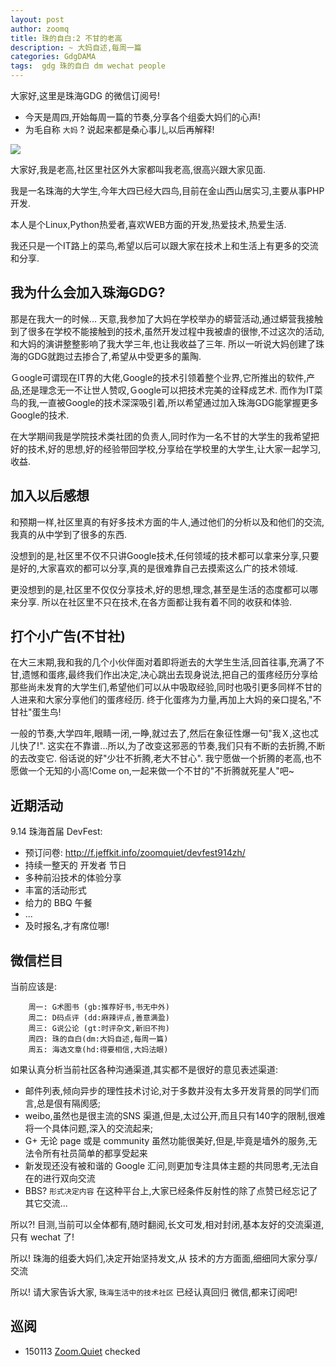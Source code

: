 ```yaml
---
layout: post
author: zoomq
title: 珠的自白:2 不甘的老高
description: ~ 大妈自述,每周一篇
categories: GdgDAMA
tags:  gdg 珠的自白 dm wechat people
---
```


大家好,这里是珠海GDG 的微信订阅号!

- 今天是周四,开始每周一篇的节奏,分享各个组委大妈们的心声!
- 为毛自称 `大妈` ? 说起来都是桑心事儿,以后再解释!


![](http://0.zoomquiet.top/ZHGDG/wechat/130829-dm2-gao.jpg)

大家好,我是老高,社区里社区外大家都叫我老高,很高兴跟大家见面. 

我是一名珠海的大学生,今年大四已经大四鸟,目前在金山西山居实习,主要从事PHP开发. 　　

本人是个Linux,Python热爱者,喜欢WEB方面的开发,热爱技术,热爱生活. 

我还只是一个IT路上的菜鸟,希望以后可以跟大家在技术上和生活上有更多的交流和分享. 

## 我为什么会加入珠海GDG?

那是在我大一的时候... 天意,我参加了大妈在学校举办的蟒营活动,通过蟒营我接触到了很多在学校不能接触到的技术,虽然开发过程中我被虐的很惨,不过这次的活动,和大妈的演讲整整影响了我大学三年,也让我收益了三年. 所以一听说大妈创建了珠海的GDG就跑过去掺合了,希望从中受更多的薰陶. 

<!--more-->

Ｇoogle可谓现在IT界的大佬,Google的技术引领着整个业界,它所推出的软件,产品,还是理念无一不让世人赞叹,Ｇoogle可以把技术完美的诠释成艺术. 而作为IT菜鸟的我,一直被Google的技术深深吸引着,所以希望通过加入珠海GDG能掌握更多Google的技术. 

在大学期间我是学院技术类社团的负责人,同时作为一名不甘的大学生的我希望把好的技术,好的思想,好的经验带回学校,分享给在学校里的大学生,让大家一起学习,收益. 

## 加入以后感想
和预期一样,社区里真的有好多技术方面的牛人,通过他们的分析以及和他们的交流,我真的从中学到了很多的东西. 

没想到的是,社区里不仅不只讲Google技术,任何领域的技术都可以拿来分享,只要是好的,大家喜欢的都可以分享,真的是很难靠自己去摸索这么广的技术领域. 

更没想到的是,社区里不仅仅分享技术,好的思想,理念,甚至是生活的态度都可以哪来分享. 所以在社区里不只在技术,在各方面都让我有着不同的收获和体验. 

## 打个小广告(不甘社)

在大三末期,我和我的几个小伙伴面对着即将逝去的大学生生活,回首往事,充满了不甘,遗憾和蛋疼,最终我们作出决定,决心跳出去现身说法,把自己的蛋疼经历分享给那些尚未发育的大学生们,希望他们可以从中吸取经验,同时也吸引更多同样不甘的人进来和大家分享他们的蛋疼经历. 终于化蛋疼为力量,再加上大妈的亲口提名,"不甘社"蛋生鸟!

一般的节奏,大学四年,眼睛一闭,一睁,就过去了,然后在象征性爆一句"我Ｘ,这也忒儿快了!". 这实在不靠谱...所以,为了改变这邪恶的节奏,我们只有不断的去折腾,不断的去改变它. 俗话说的好"少壮不折腾,老大不甘心". 我宁愿做一个折腾的老高,也不愿做一个无知的小高!Come on,一起来做一个不甘的"不折腾就死星人"吧~


## 近期活动


9.14 珠海首届 DevFest:

- 预订问卷: http://f.jeffkit.info/zoomquiet/devfest914zh/     
- 持续一整天的 开发者 节日
- 多种前沿技术的体验分享
- 丰富的活动形式
- 给力的 BBQ 午餐
- ... 
- 及时报名,才有席位哪!


## 微信栏目
当前应该是: 

        周一: G术图书 (gb:推荐好书,书无中外)
        周二: D码点评 (dd:麻辣评点,善意满盈)
        周三: G说公论 (gt:时评杂文,新旧不拘)
        周四: 珠的自白(dm:大妈自述,每周一篇)
        周五: 海选文章(hd:得要相信,大妈法眼)


如果认真分析当前社区各种沟通渠道,其实都不是很好的意见表述渠道:

- 邮件列表,倾向异步的理性技术讨论,对于多数并没有太多开发背景的同学们而言,总是佷有隔阂感;
- weibo,虽然也是很主流的SNS 渠道,但是,太过公开,而且只有140字的限制,很难将一个具体问题,深入的交流起来;
- G+ 无论 page 或是 community 虽然功能很美好,但是,毕竟是墙外的服务,无法令所有社员简单的都享受起来
- 新发现还没有被和谐的 Google 汇问,则更加专注具体主题的共同思考,无法自在的进行双向交流
- BBS? `形式决定内容` 在这种平台上,大家已经条件反射性的除了点赞已经忘记了其它交流... 

所以?! 目测,当前可以全体都有,随时翻阅,长文可发,相对封闭,基本友好的交流渠道,只有 wechat 了!

所以! 珠海的组委大妈们,决定开始坚持发文,从 技术的方方面面,细细同大家分享/交流

所以! 请大家告诉大家,  `珠海生活中的技术社区` 已经认真回归 微信,都来订阅吧!



## 巡阅
- 150113 [Zoom.Quiet](http://zoomquiet.io/) checked



